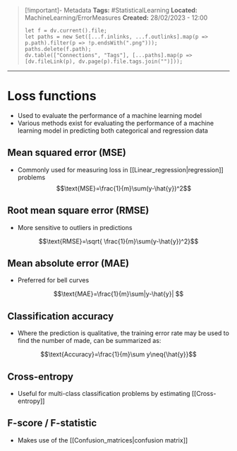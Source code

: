 > [!important]- Metadata
> **Tags:** #StatisticalLearning 
> **Located:** MachineLearning/ErrorMeasures
> **Created:** 28/02/2023 - 12:00
> ```dataviewjs
> let f = dv.current().file;
> let paths = new Set([...f.inlinks, ...f.outlinks].map(p => p.path).filter(p => !p.endsWith(".png")));
> paths.delete(f.path);
> dv.table(["Connections", "Tags"], [...paths].map(p => [dv.fileLink(p), dv.page(p).file.tags.join("")]));
> ```

___
# Loss functions
- Used to evaluate the performance of a machine learning model 
- Various methods exist for evaluating the performance of a machine learning model in predicting both categorical and regression data
## Mean squared error (MSE)
- Commonly used for measuring loss in [[Linear_regression|regression]] problems
$$\text{MSE}=\frac{1}{m}\sum(y-\hat{y})^2$$


## Root mean square error (RMSE)
- More sensitive to outliers in predictions

$$\text{RMSE}=\sqrt{ \frac{1}{m}\sum(y-\hat{y})^2}$$


## Mean absolute error (MAE)
- Preferred for bell curves 

$$\text{MAE}=\frac{1}{m}\sum|y-\hat{y}| $$

## Classification accuracy
- Where the prediction is qualitative, the training error rate may be used to find the number of made, can be summarized as:

$$\text{Accuracy}=\frac{1}{m}\sum y\neq{\hat{y}}$$

## Cross-entropy
- Useful for multi-class classification problems by estimating [[Cross-entropy]]


## F-score / F-statistic
- Makes use of the [[Confusion_matrices|confusion matrix]]

